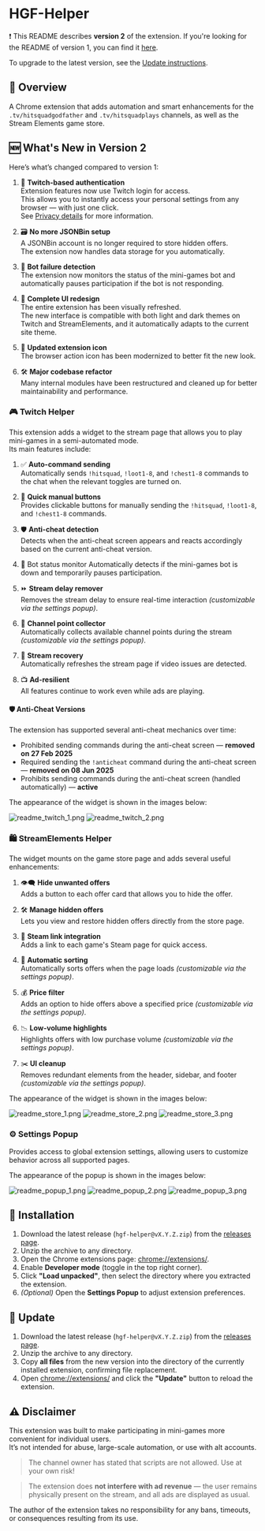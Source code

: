 # HGF-Helper

❗ This README describes **version 2** of the extension. If you're looking for the README of version 1, you can find it [here](./readme/v1/README.md).  

To upgrade to the latest version, see the [Update instructions](#-update).


## 📘 Overview
A Chrome extension that adds automation and smart enhancements for the `.tv/hitsquadgodfather` and `.tv/hitsquadplays` channels, as well as the Stream Elements game store.


## 🆕 What's New in Version 2

Here’s what’s changed compared to version 1:

1. 🔐 **Twitch-based authentication**  
   Extension features now use Twitch login for access.  
   This allows you to instantly access your personal settings from any browser — with just one click.  
   See [Privacy details](./readme/PRIVACY.md) for more information.

2. 🗃️ **No more JSONBin setup**  
   A JSONBin account is no longer required to store hidden offers.  
   The extension now handles data storage for you automatically.

3. 🧠 **Bot failure detection**  
    The extension now monitors the status of the mini-games bot and automatically pauses participation if the bot is not responding.

4. 🎨 **Complete UI redesign**  
   The entire extension has been visually refreshed.  
   The new interface is compatible with both light and dark themes on Twitch and StreamElements, and it automatically adapts to the current site theme.

5. 🧩 **Updated extension icon**  
   The browser action icon has been modernized to better fit the new look.

6. 🛠️ **Major codebase refactor**  
   Many internal modules have been restructured and cleaned up for better maintainability and performance.

   
### 🎮 Twitch Helper

This extension adds a widget to the stream page that allows you to play mini-games in a semi-automated mode.  
Its main features include:

1. ✅ **Auto-command sending**  
   Automatically sends `!hitsquad`, `!loot1-8`, and `!chest1-8` commands to the chat when the relevant toggles are turned on.

2. 🎯 **Quick manual buttons**  
   Provides clickable buttons for manually sending the `!hitsquad`, `!loot1-8`, and `!chest1-8` commands.

3. 🛡️ **Anti-cheat detection**  
   Detects when the anti-cheat screen appears and reacts accordingly based on the current anti-cheat version.

4. 🧠 Bot status monitor
   Automatically detects if the mini-games bot is down and temporarily pauses participation.

5. ⏩ **Stream delay remover**  
   Removes the stream delay to ensure real-time interaction *(customizable via the settings popup)*.

6. 🎁 **Channel point collector**  
   Automatically collects available channel points during the stream *(customizable via the settings popup)*.

7. 🔁 **Stream recovery**  
   Automatically refreshes the stream page if video issues are detected.

8. 📺 **Ad-resilient**  
   All features continue to work even while ads are playing.


####  🛡️ Anti-Cheat Versions
The extension has supported several anti-cheat mechanics over time:
- Prohibited sending commands during the anti-cheat screen — **removed on 27 Feb 2025**
- Required sending the `!anticheat` command during the anti-cheat screen — **removed on 08 Jun 2025**
- Prohibits sending commands during the anti-cheat screen (handled automatically) — **active**


The appearance of the widget is shown in the images below:

![readme_twitch_1.png](readme/v2/readme_twitch_1.png)
![readme_twitch_2.png](readme/v2/readme_twitch_2.png)

### 🛍️ StreamElements Helper

The widget mounts on the game store page and adds several useful enhancements:
1. 👁️‍🗨️ **Hide unwanted offers**  
   Adds a button to each offer card that allows you to hide the offer.

2. 🛠️ **Manage hidden offers**  
   Lets you view and restore hidden offers directly from the store page.

3. 🔗 **Steam link integration**  
   Adds a link to each game's Steam page for quick access.

4. 🧹 **Automatic sorting**  
   Automatically sorts offers when the page loads *(customizable via the settings popup)*.

5. 💰 **Price filter**  
   Adds an option to hide offers above a specified price *(customizable via the settings popup)*.

6. 📉 **Low-volume highlights**  
   Highlights offers with low purchase volume *(customizable via the settings popup)*.

7. ✂️ **UI cleanup**  
   Removes redundant elements from the header, sidebar, and footer *(customizable via the settings popup)*.

The appearance of the widget is shown in the images below:

![readme_store_1.png](readme/v2/readme_store_1.png)
![readme_store_2.png](readme/v2/readme_store_2.png)
![readme_store_3.png](readme/v2/readme_store_3.png)

### ⚙️ Settings Popup

Provides access to global extension settings, allowing users to customize behavior across all supported pages.

The appearance of the popup is shown in the images below:

![readme_popup_1.png](readme/v2/readme_popup_1.png)
![readme_popup_2.png](readme/v2/readme_popup_2.png)
![readme_popup_3.png](readme/v2/readme_popup_3.png)


## 🧩 Installation

1. Download the latest release (`hgf-helper@vX.Y.Z.zip`) from the [releases page](https://github.com/v3il/hgf-helper/releases).
2. Unzip the archive to any directory.
3. Open the Chrome extensions page: [chrome://extensions/](chrome://extensions/).
4. Enable **Developer mode** (toggle in the top right corner).
5. Click **"Load unpacked"**, then select the directory where you extracted the extension.
6. *(Optional)* Open the **Settings Popup** to adjust extension preferences.


## 🔄 Update

1. Download the latest release (`hgf-helper@vX.Y.Z.zip`) from the [releases page](https://github.com/v3il/hgf-helper/releases).
2. Unzip the archive to any directory.
3. Copy **all files** from the new version into the directory of the currently installed extension, confirming file replacement.
4. Open [chrome://extensions/](chrome://extensions/) and click the **"Update"** button to reload the extension.


## ⚠️ Disclaimer

This extension was built to make participating in mini-games more convenient for individual users.  
It’s not intended for abuse, large-scale automation, or use with alt accounts.  

> The channel owner has stated that scripts are not allowed. Use at your own risk!

> The extension does **not interfere with ad revenue** — the user remains physically present on the stream, and all ads are displayed as usual.

The author of the extension takes no responsibility for any bans, timeouts, or consequences resulting from its use.
